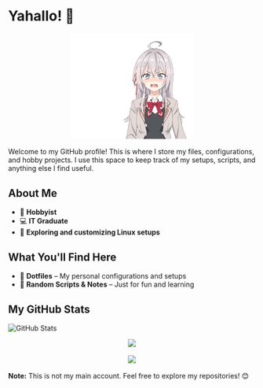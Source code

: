 # Yahallo! 👋

<p align="center">
  <img src="./Images/roshidere.gif" alt="6" width="50%" />
</p>

Welcome to my GitHub profile! This is where I store my files, configurations, and hobby projects. I use this space to keep track of my setups, scripts, and anything else I find useful.

## About Me
- 🎨 **Hobbyist**
- 💻 **IT Graduate**
- 🔧 **Exploring and customizing Linux setups**

## What You'll Find Here
- 📂 **Dotfiles** – My personal configurations and setups
- 📝 **Random Scripts & Notes** – Just for fun and learning

## My GitHub Stats

![GitHub Stats](https://github-readme-stats.vercel.app/api?username=Sumichaaan19&show_icons=true&theme=graywhite)
<p align="center">
  <img src="https://github-profile-summary-cards.vercel.app/api/cards/profile-details?username=Sumichaaan19&theme=github" />
</p>


<p align="center">
  <img src="https://github-profile-summary-cards.vercel.app/api/cards/most-commit-language?username=Sumichaaan19&theme=github" />
</p>

**Note:** This is not my main account. Feel free to explore my repositories! 😊

